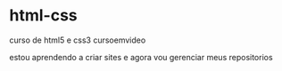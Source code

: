 # html-css
 curso de html5 e css3 cursoemvideo

estou aprendendo a criar sites e agora vou gerenciar meus repositorios

<a href="https://lucasedu08.github.io/html-css/exercicios/ex030/index.html">